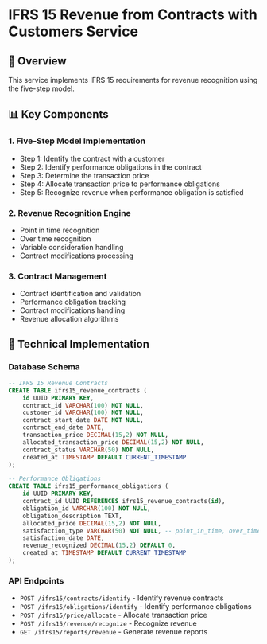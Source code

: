 # IFRS 15 Revenue from Contracts with Customers Service

## 🎯 Overview
This service implements IFRS 15 requirements for revenue recognition using the five-step model.

## 📊 Key Components

### 1. Five-Step Model Implementation
- Step 1: Identify the contract with a customer
- Step 2: Identify performance obligations in the contract
- Step 3: Determine the transaction price
- Step 4: Allocate transaction price to performance obligations
- Step 5: Recognize revenue when performance obligation is satisfied

### 2. Revenue Recognition Engine
- Point in time recognition
- Over time recognition
- Variable consideration handling
- Contract modifications processing

### 3. Contract Management
- Contract identification and validation
- Performance obligation tracking
- Contract modifications handling
- Revenue allocation algorithms

## 🔧 Technical Implementation

### Database Schema
```sql
-- IFRS 15 Revenue Contracts
CREATE TABLE ifrs15_revenue_contracts (
    id UUID PRIMARY KEY,
    contract_id VARCHAR(100) NOT NULL,
    customer_id VARCHAR(100) NOT NULL,
    contract_start_date DATE NOT NULL,
    contract_end_date DATE,
    transaction_price DECIMAL(15,2) NOT NULL,
    allocated_transaction_price DECIMAL(15,2) NOT NULL,
    contract_status VARCHAR(50) NOT NULL,
    created_at TIMESTAMP DEFAULT CURRENT_TIMESTAMP
);

-- Performance Obligations
CREATE TABLE ifrs15_performance_obligations (
    id UUID PRIMARY KEY,
    contract_id UUID REFERENCES ifrs15_revenue_contracts(id),
    obligation_id VARCHAR(100) NOT NULL,
    obligation_description TEXT,
    allocated_price DECIMAL(15,2) NOT NULL,
    satisfaction_type VARCHAR(50) NOT NULL, -- point_in_time, over_time
    satisfaction_date DATE,
    revenue_recognized DECIMAL(15,2) DEFAULT 0,
    created_at TIMESTAMP DEFAULT CURRENT_TIMESTAMP
);
```

### API Endpoints
- `POST /ifrs15/contracts/identify` - Identify revenue contracts
- `POST /ifrs15/obligations/identify` - Identify performance obligations
- `POST /ifrs15/price/allocate` - Allocate transaction price
- `POST /ifrs15/revenue/recognize` - Recognize revenue
- `GET /ifrs15/reports/revenue` - Generate revenue reports
